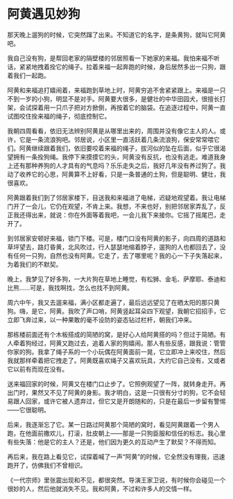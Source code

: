 # 阿黄遇见妙狗

那天晚上遛狗的时候，它突然蹿了出来。不知道它的名字，是条黄狗，就叫它阿黄吧。 

我自己没有狗，是帮回老家的隔壁楼的邻居照看一下她家的来福。我怕来福不听话，紧紧地拽着拴它的绳子。拉着来福一起奔跑的时候，身后居然多出一只狗，跟着我们一起跑。 

阿黄和来福追打嬉闹着，来福跑到草地上时，阿黄穷追不舍紧紧跟上。来福是一只不到一岁的小狗，明显不是对手。阿黄要大很多，是健壮的中华田园犬，很擅长打架，会试探着用一只爪子把对方掀倒，再按着它的脑袋。在追逐过程中，阿黄一直试图咬住拴来福的绳子，彻底控制它。 

我朝四周看看，依旧无法辨别阿黄是从哪里出来的，周围并没有像它主人的人。或许，它是一条流浪狗吧。邻居说，小区里一直活跃着几条流浪狗，保安常常喂它们。阿黄继续跟着我们，依旧要咬着来福的绳子，拔河似的坠在后面，似乎它很渴望拥有一条拴狗绳。我停下来摸摸它的头，阿黄没有反抗，也没有逃走。难道我身上还有那种养狗的人才具有的气息吗？乐乐走失之后，我好几年没有养过狗了。我动了收养它的心思，阿黄算不上好看，只是一条普通的土狗，但是聪明、健壮，我很喜欢。 

阿黄跟着我们到了邻居家楼下，目送我和来福进了电梯，迟疑地观望着。我让电梯门开了一会儿，它仍在观望，不肯上来。我想，不来也好，别把邻居家弄乱了，反正我还得出来，就说：你在外面等着我吧，一会儿我下来接你。它摇了摇尾巴，走开了。 

到邻居家安顿好来福，锁门下楼。可是，楼门口没有阿黄的影子，向四周的道路和草坪望去，路灯昏黄，北风吹过，行人瑟瑟地缩着脖子，遛狗的人也都回去了，没有任何一只狗，自然也没有阿黄。它走了，去了哪里呢？我的心一下子失落起来，为着我们的不默契。 

晚上，我梦见了好多狗，一大片狗在草地上睡觉，有松狮、金毛、萨摩耶、泰迪和比熊……可是，我找啊找，怎么也找不到阿黄。 

周六中午，我又去遛来福，满小区都走遍了，最后远远望见了在晒太阳的那只黄狗。嗨，是它，阿黄。我吹了声口哨，阿黄竖起耳朵四下观望，我朝它招招手，它立即飞奔过来，以一种果敢的毫不设防的姿态钻过栏杆，朝我们冲来。 

那栋楼前面还有个木板搭成的简陋的窝，是好心人给阿黄搭的吗？但过于简陋。有人牵着狗经过，阿黄又跑过去，追着人家的狗嬉闹。那人有些反感，跟我说：管管你家的狗。我拿了绳子系的一个小玩偶在阿黄面前一晃，它立即冲上来咬住，然后我就那样牵着把它拽走了。阿黄既喜欢绳子又喜欢玩具，大约它自己没有，又或者它以前有而现在没有。 

送来福回家的时候，阿黄又在楼门口止步了。它照例观望了一阵，就转身走开。再出门时，果然又不见了阿黄的身影。我才明白，这是一只很有分寸的狗，它不会轻易跟人回家，或许它被人遗弃过，但它又是开朗随和的，只是在最后一步留有警惕——它很聪明。 

后来，我逐渐忘了它。某一日路过阿黄那个简陋的窝时，看见阿黄跟着一个男人跑，在他面前撒欢儿，打滚，肚皮朝上——那是一只狗臣服和信任的标志。我心里有些失落：他是它的主人？还是，他们因为更久的互动产生了默契？不得而知。 

再后来，我在路上看见它，试探着喊了一声“阿黄”的时候，它全然没有理我，迅速跑开了，仿佛我们不曾相识。 

《一代宗师》里张震出现和不见，都很突然。导演王家卫说，有时候你会碰见一个很妙的人，然后他就消失不见。我和阿黄，不过和许多人的交情一样。